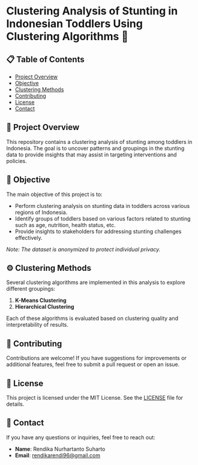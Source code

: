 # Clustering Analysis of Stunting in Indonesian Toddlers Using Clustering Algorithms 👶

## 📋 Table of Contents
- [Project Overview](#project-overview)
- [Objective](#objective)
- [Clustering Methods](#clustering-methods)
- [Contributing](#contributing)
- [License](#license)
- [Contact](#contact)

## 📝 Project Overview
This repository contains a clustering analysis of stunting among toddlers in Indonesia. The goal is to uncover patterns and groupings in the stunting data to provide insights that may assist in targeting interventions and policies.

## 🎯 Objective
The main objective of this project is to:
- Perform clustering analysis on stunting data in toddlers across various regions of Indonesia.
- Identify groups of toddlers based on various factors related to stunting such as age, nutrition, health status, etc.
- Provide insights to stakeholders for addressing stunting challenges effectively.

*Note: The dataset is anonymized to protect individual privacy.*

## ⚙️ Clustering Methods
Several clustering algorithms are implemented in this analysis to explore different groupings:
1. **K-Means Clustering**
2. **Hierarchical Clustering**

Each of these algorithms is evaluated based on clustering quality and interpretability of results.

## 🤝 Contributing
Contributions are welcome! If you have suggestions for improvements or additional features, feel free to submit a pull request or open an issue.

## 📝 License
This project is licensed under the MIT License. See the [LICENSE](LICENSE) file for details.

## 📧 Contact
If you have any questions or inquiries, feel free to reach out:
- **Name**: Rendika Nurhartanto Suharto
- **Email**: rendikarendi96@gmail.com
